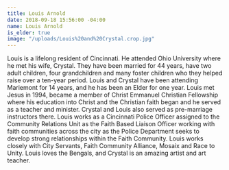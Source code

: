 ```yaml
---
title: Louis Arnold
date: 2018-09-18 15:56:00 -04:00
name: Louis Arnold
is_elder: true
image: "/uploads/Louis%20and%20Crystal.crop.jpg"
---
```


Louis is a lifelong resident of Cincinnati. He attended Ohio University where he met his wife, Crystal. They have been married for 44 years, have two adult children, four grandchildren and many foster children who they helped raise over a ten-year period. Louis and Crystal have been attending Mariemont for 14 years, and he has been an Elder for one year. Louis met Jesus in 1994, became a member of Christ Emmanuel Christian Fellowship where his education into Christ and the Christian faith began and he served as a teacher and minister. Crystal and Louis also served as pre-marriage instructors there. Louis works as a Cincinnati Police Officer assigned to the Community Relations Unit as the Faith Based Liaison Officer working with faith communities across the city as the Police Department seeks to develop strong relationships within the Faith Community. Louis works closely with City Servants, Faith Community Alliance, Mosaix and Race to Unity. Louis loves the Bengals, and Crystal is an amazing artist and art teacher.
